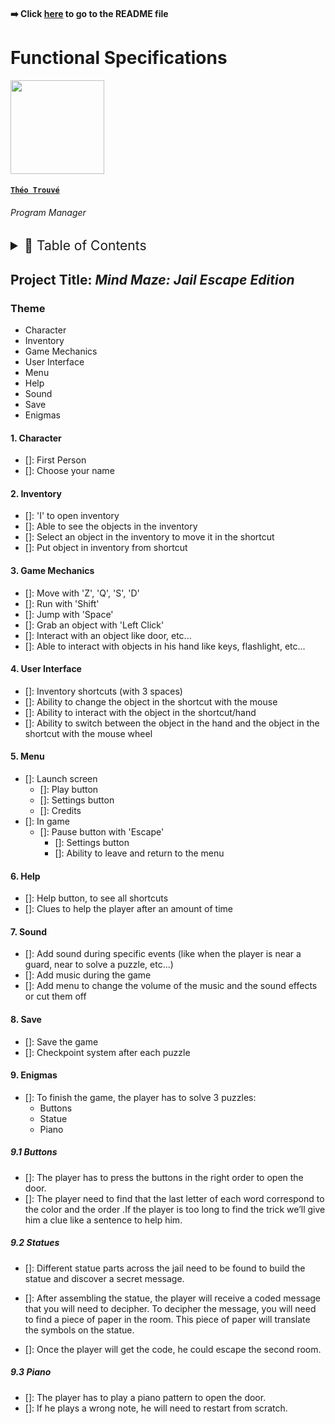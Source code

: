 #### ➡️ Click [here](https://github.com/algosup/2022-2023-project-4-game-design-Team-1/blob/main/README.md) to go to the README file

# Functional Specifications

<img src="https://avatars.githubusercontent.com/u/71769486?v=4" width="150">

#### [**`Théo Trouvé`**](https://github.com/TheoTr)

###### *Program Manager*

<details>
<summary style="font-size:150%">
  📖 Table of Contents
</summary>

- [Functional Specifications](#functional-specifications)
      - [**`Théo Trouvé`**](#théo-trouvé)
          - [*Program Manager*](#program-manager)
  - [Mind Maze: Jail Escape Edition](#mind-maze-jail-escape-edition)
    - [Theme](#theme)
    - [Potatoe](#potatoe)
      - [1. Character](#1-character)
      - [2. Inventory](#2-inventory)
      - [3. Game Mechanics](#3-game-mechanics)
      - [4. User Interface](#4-user-interface)
      - [5. Menu](#5-menu)
      - [6. Help](#6-help)
      - [7. Sound](#7-sound)
      - [8. Save](#8-save)
      - [9. Enigmas](#9-enigmas)
        - [9.1 Buttons](#91-buttons)
        - [9.2 Statues](#92-statues)
        - [9.3 Piano](#93-piano)

</details>

## Project Title: *Mind Maze: Jail Escape Edition*

### Theme

- Character
- Inventory
- Game Mechanics
- User Interface
- Menu
- Help
- Sound
- Save
- Enigmas

#### 1. Character

- []: First Person
- []: Choose your name

#### 2. Inventory

- []: 'I' to open inventory
- []: Able to see the objects in the inventory
- []: Select an object in the inventory to move it in the shortcut
- []: Put object in inventory from shortcut

#### 3. Game Mechanics

- []: Move with 'Z', 'Q', 'S', 'D'
- []: Run with 'Shift'
- []: Jump with 'Space'
- []: Grab an object with 'Left Click'
- []: Interact with an object like door, etc...
- []: Able to interact with objects in his hand like keys, flashlight, etc...

#### 4. User Interface

- []: Inventory shortcuts (with 3 spaces)
- []: Ability to change the object in the shortcut with the mouse 
- []: Ability to interact with the object in the shortcut/hand
- []: Ability to switch between the object in the hand and the object in the shortcut with the mouse wheel

#### 5. Menu

- []: Launch screen
  - []: Play button
  - []: Settings button
  - []: Credits
- []: In game
  - []: Pause button with 'Escape'
    - []: Settings button
    - []: Ability to leave and return to the menu

#### 6. Help

- []: Help button, to see all shortcuts
- []: Clues to help the player after an amount of time

#### 7. Sound

- []: Add sound during specific events (like when the player is near a guard, near to solve a puzzle, etc...)
- []: Add music during the game
- []: Add menu to change the volume of the music and the sound effects or cut them off

#### 8. Save

- []: Save the game
- []: Checkpoint system after each puzzle

#### 9. Enigmas

- []: To finish the game, the player has to solve 3 puzzles:
  - Buttons
  - Statue
  - Piano

##### 9.1 Buttons

- []: The player has to press the buttons in the right order to open the door.
- []: The player need to find that the last letter of each word correspond to the color and the order .If the player is too long to find the trick we’ll give him a clue like a sentence to help him.

##### 9.2 Statues

- []: Different statue parts across the jail need to be found to build the statue and discover a secret message.

- []: After assembling the statue, the player will receive a coded message that you will need to decipher.
To decipher the message, you will need to find a piece of paper in the room.
This piece of paper will translate the symbols on the statue.

- []: Once the player will get the code, he could escape the second room.

##### 9.3 Piano

- []: The player has to play a piano  pattern to open the door.
- []: If he plays a wrong note, he will need to restart from scratch.
